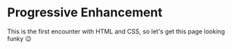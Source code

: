 # Progressive Enhancement

This is the first encounter with HTML and CSS, so let's get this page looking funky 😉
